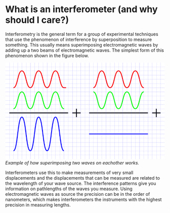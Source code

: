 # What is an interferometer (and why should I care?)

Interferometry is the general term for a group of experimental techniques that use the phenomenon of interference by superposition to measure something. This usually means superimposing electromagnetic waves by adding up a two beams of electromagnetic waves. The simplest form of this phenomenon shown in the figure below.

![Alt text](../images/superposition.PNG)
*Example of how superimposing two waves on eachother works.*

 Interferometers use this to make measurements of very small displacements and the displacements that can be measured are related to the wavelength of your wave source. The interference patterns give you information on pathlengths of the waves you measure. Using electromagnetic waves as source the precision can be in the order of nanometers, which makes interferometers the instruments with the highest precision in measuring lengths.
